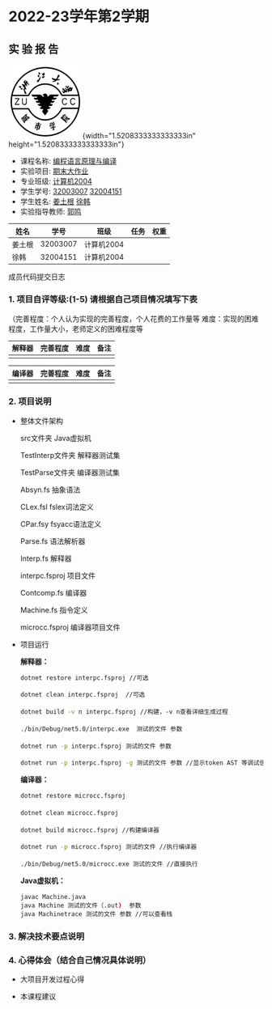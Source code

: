 # **2022-23学年第2学期**

## **实 验 报 告**

![zucc](assets/zucc.png){width="1.5208333333333333in" height="1.5208333333333333in"}

- 课程名称: <u>编程语言原理与编译</u>
- 实验项目: <u>期末大作业</u>
- 专业班级: <u>计算机2004</u>
- 学生学号: <u>32003007</u> <u>32004151</u>
- 学生姓名: <u>姜土根</u> <u>徐韩</u>
- 实验指导教师: <u>郭鸣</u>

| 姓名   | 学号     | 班级       | 任务 | 权重 |
| ------ | -------- | ---------- | ---- | ---- |
| 姜土根 | 32003007 | 计算机2004 |      |      |
| 徐韩   | 32004151 | 计算机2004 |      |      |

成员代码提交日志



### 1. 项目自评等级:(1-5) 请根据自己项目情况填写下表

（完善程度：个人认为实现的完善程度，个人花费的工作量等
	难度：实现的困难程度，工作量大小，老师定义的困难程度等

| 解释器 | 完善程度 | 难度 | 备注 |
| ------ | -------- | ---- | ---- |
|        |          |      |      |

| 编译器 | 完善程度 | 难度 | 备注 |
| ------ | -------- | ---- | ---- |
|        |          |      |      |

### 2. 项目说明

- 整体文件架构

  src文件夹               Java虚拟机

  TestInterp文件夹  解释器测试集

  TestParse文件夹   编译器测试集

  Absyn.fs                 抽象语法

  CLex.fsl          		fslex词法定义

  CPar.fsy             	fsyacc语法定义

  Parse.fs                 语法解析器

  Interp.fs                 解释器

  interpc.fsproj        项目文件

  Contcomp.fs         编译器

  Machine.fs            指令定义

  microcc.fsproj      编译器项目文件

- 项目运行

  **解释器：**

  ```sh
  dotnet restore interpc.fsproj //可选
  
  dotnet clean interpc.fsproj  //可选
  
  dotnet build -v n interpc.fsproj //构建，-v n查看详细生成过程
  
  ./bin/Debug/net5.0/interpc.exe  测试的文件 参数
  
  dotnet run -p interpc.fsproj 测试的文件 参数
  
  dotnet run -p interpc.fsproj -g 测试的文件 参数 //显示token AST 等调试信息  
  ```

  **编译器：**

  ```sh
  dotnet restore microcc.fsproj
  
  dotnet clean microcc.fsproj
  
  dotnet build microcc.fsproj //构建编译器
  
  dotnet run -p microcc.fsproj 测试的文件 //执行编译器
  
  ./bin/Debug/net5.0/microcc.exe 测试的文件 //直接执行
  ```

  **Java虚拟机：**

  ```sh
  javac Machine.java
  java Machine 测试的文件（.out)  参数 
  java Machinetrace 测试的文件 参数 //可以查看栈
  ```

  

### 3. 解决技术要点说明



### 4. 心得体会（结合自己情况具体说明）

- 大项目开发过程心得

- 本课程建议
  
  
  
  